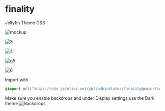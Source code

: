 # finality
Jellyfin Theme CSS

![mockup](https://i.imgur.com/8GbVjlt.png)

![3](https://github.com/tedhinklater/finality/assets/66086488/4761e113-6bd7-47b0-a1e3-76df43319c5f)

![4](https://github.com/tedhinklater/finality/assets/66086488/72e94c85-eb43-4104-afa5-4943b85e6d03)

![g5](https://github.com/tedhinklater/finality/assets/66086488/a550a064-1eea-4212-8680-b741921e1c26)

![6](https://github.com/tedhinklater/finality/assets/66086488/c57b6eda-d104-4683-9c84-b3bbfa2d0c23)


Import with

```css
@import url("https://cdn.jsdelivr.net/gh/tedhinklater/finality@main/finality.css");

```
Make sure you enable backdrops and under Display settings use the Dark theme
![Backdrops](https://i.imgur.com/18D9IO3.png)
